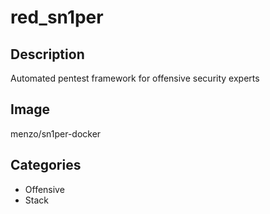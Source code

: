 # red_sn1per

## Description
Automated pentest framework for offensive security experts

## Image
menzo/sn1per-docker

## Categories
- Offensive
- Stack

